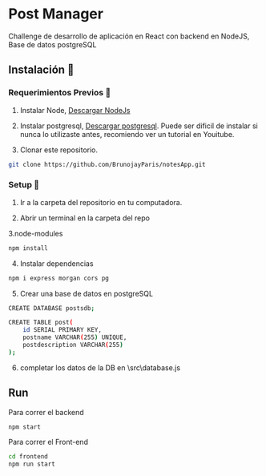 # Post Manager

Challenge de desarrollo de aplicación en React con backend en NodeJS, Base de datos postgreSQL

## Instalación :wrench:

### Requerimientos Previos :nut_and_bolt:

1. Instalar Node, [Descargar NodeJs](https://nodejs.org/es/)

2. Instalar postgresql, [Descargar postgresql](https://www.postgresql.org/download/). Puede ser dificil de instalar si nunca lo utilizaste antes, recomiendo ver un tutorial en Youitube.

3. Clonar este repositorio. 

```bash
git clone https://github.com/BrunojayParis/notesApp.git
```

### Setup :hammer:

1. Ir a la carpeta del repositorio en tu computadora.

2. Abrir un terminal en la carpeta del repo

3.node-modules

```bash
npm install
```
4. Instalar dependencias
```bash
npm i express morgan cors pg 
```
5. Crear una base de datos en postgreSQL 
```bash
CREATE DATABASE postsdb;

CREATE TABLE post(
    id SERIAL PRIMARY KEY,
    postname VARCHAR(255) UNIQUE,
    postdescription VARCHAR(255)
);
```
6. completar los datos de la DB en \src\database.js

## Run

Para correr el backend
```bash
npm start
```
Para correr el Front-end
```bash
cd frontend
npm run start
```
